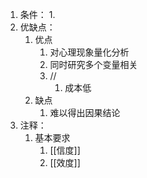1. 条件：
	1. 
2. 优缺点：
	1. 优点
		1. 对心理现象量化分析
		2. 同时研究多个变量相关
		3. //
			1. 成本低
	2. 缺点
		1. 难以得出因果结论
3. 注释：
	1. 基本要求
		1. [[信度]]
		2. [[效度]]